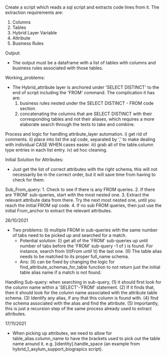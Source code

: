 Create a script which reads a sql script and extracts code lines from it.
The extraction requirements are: 
1. Columns
2. Tables
3. Hybrid Layer Variable
4. Attribute
5. Business Rules

Output: 
- The output must be a dataframe with a list of tables
with columns and business rules associated with those tables. 

Working_problems:
- The Hybrid_attribute layer is anchored under 'SELECT DISTINCT' to the end of script
including the 'FROM' command. The complication it has are: 
  1) business rules nested under the SELECT DISTINCT - FROM code section. 
  2) concatenating the columns that are SELECT DISTINCT with their corresponding tables 
  and not their aliases, which requires a more elaborate search through the texts to take
  and combine. 

Process and logic for handling attribute_layer automation. 
i) get rid of comments.
ii) place into list the sql code, separated by ',' to make dealing with individual CASE WHEN cases easier. 
iii) grab all of the table.column type entries in each list entry.
iv) ad hoc cleaning. 

Initial Solution for Attributes: 
- Just get the list of correct attributes with the right schema, this will not necessarily be
in the correct order, but it will save time from having to check for them. 


Sub_From_query: 1. Check to see if there is any FROM queries. 2. If there are 'FROM' sub-queries,
start with the most nested one. 3. Extract the relevant attribute data from there. Try the next most nested one, until you reach the initial FROM 
sql code. 4. If no sub FROM queries, then just use the initial From_anchor to extract the relevant
attributes. 


26/10/2021
- Two problems: (I) multiple FROM in sub-queries with the same number of tabs need to be picked 
up and searched for a match.
  - Potential solution: (I) get all of the 'FROM' sub-queries up until number of tabs before
  the 'FROM' sub-query -1 of ) is found. For instance, search from \t\tFrom until \t) the last one. 
(II) The table alias needs to be matched to its proper full_name schema.
  - Ans: (II) can be fixed by changing the logic for find_attribute_schemas_for_table function 
  to not return just the initial table alias name if a match is not found. 

Handling Sub-query: 
when searching in sub-query, (1) it should first look for the column name within a 'SELECT'-'FROM' statement. 
(2) If it finds that, then it should look for the column name associated with the attribute table schema.
(3) Identify any alias, if any that this column is found with.
(4) find the schema associated with the alias and find the attribute. 
(5) Importantly, this is just a recursion step of the same process already used to extract attributes. 


17/11/2021
- When picking up attributes, we need to allow for table_alias.column_name to have the brackets used to pick out the 
table name around it. e.g. [identity].handle_space (an example from hybrid_1_asylum_support_biograpics script).
